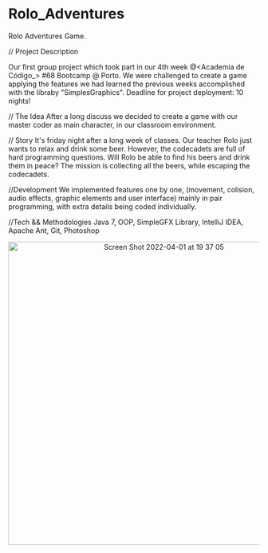 # Rolo_Adventures
Rolo Adventures Game.

// Project Description <p>
Our first group project which took part in our 4th week @<Academia de Código_> #68 Bootcamp @ Porto. We were challenged to create a game applying the features we had learned the previous weeks accomplished with the libraby "SimplesGraphics". Deadline for project deployment: 10 nights!

// The Idea 
After a long discuss we decided to create a game with our master coder as main character, in our classroom environment.

// Story 
It's friday night after a long week of classes. Our teacher Rolo just wants to relax and drink some beer. However, the codecadets are full of hard programming questions. Will Rolo be able to find his beers and drink them in peace? The mission is collecting all the beers, while escaping the codecadets.

//Development
We implemented features one by one, (movement, colision, audio effects, graphic elements and user interface) mainly in pair programming, with extra details being coded individually.

//Tech && Methodologies Java 7, OOP, SimpleGFX Library, IntelliJ IDEA, Apache Ant, Git, Photoshop


<div align="center">
<img width="608" alt="Screen Shot 2022-04-01 at 19 37 05" src="https://user-images.githubusercontent.com/102623822/161325402-27142bdb-9597-48ba-8a85-d519e994836f.png">

 </div>

